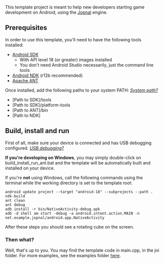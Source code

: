 This template project is meant to help new developers starting game development on Android, using the [Jopnal](https://github.com/Jopnal/Jopnal) engine.

## Prerequisites

In order to use this template, you'll need to have the following tools installed:

- [Android SDK](https://developer.android.com/studio/index.html)
  - With API level 18 (or greater) images installed
  - You don't need Android Studio necessarily, just the command line tools
- [Android NDK](https://developer.android.com/ndk/downloads/index.html) (r12b recommended)
- [Apache ANT](http://ant.apache.org/bindownload.cgi)

Once installed, add the following paths to your system PATH:
[*System path?*](http://www.howtogeek.com/118594/how-to-edit-your-system-path-for-easy-command-line-access/)

- [Path to SDK]/tools
- [Path to SDK]/platform-tools
- [Path to ANT]/bin
- [Path to NDK]

## Build, install and run

First of all, make sure your device is connected and has USB debugging configured.
[*USB debugging?*](http://www.howtogeek.com/129728/how-to-access-the-developer-options-menu-and-enable-usb-debugging-on-android-4.2/)

**If you're developing on Windows**, you may simply double-click on build_install_run_ant.bat and the template will be automatically built and installed on your device.

If you're **not** using Windows, call the following commands using the terminal while the working directory is set to the template root:

```
android update project --target "android-18" --subprojects --path .
ndk-build
ant clean
ant debug
adb install -r bin/NativeActivity-debug.apk
adb -d shell am start -debug -a android.intent.action.MAIN -n net.example.jopnal/android.app.NativeActivity
```

After these steps you should see a rotating cube on the screen.

### Then what?

Well, that's up to you. You may find the template code in main.cpp, in the jni folder. For more examples, see the examples folder [here](https://github.com/Jopnal/Jopnal).
